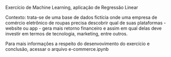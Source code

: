 Exercício de Machine Learning, aplicação de Regressão Linear

Contexto: trata-se de uma base de dados fictícia onde uma empresa de comércio eletrônico de roupas precisa descobrir qual de suas plataformas - website ou app - gera mais retorno financeiro e assim em qual delas deve investir em termos de tecnologia, marketing, entre outros.

Para mais informações a respeito do desenvovimento do exercício e conclusão, acessar o arquivo e-commerce.ipynb
